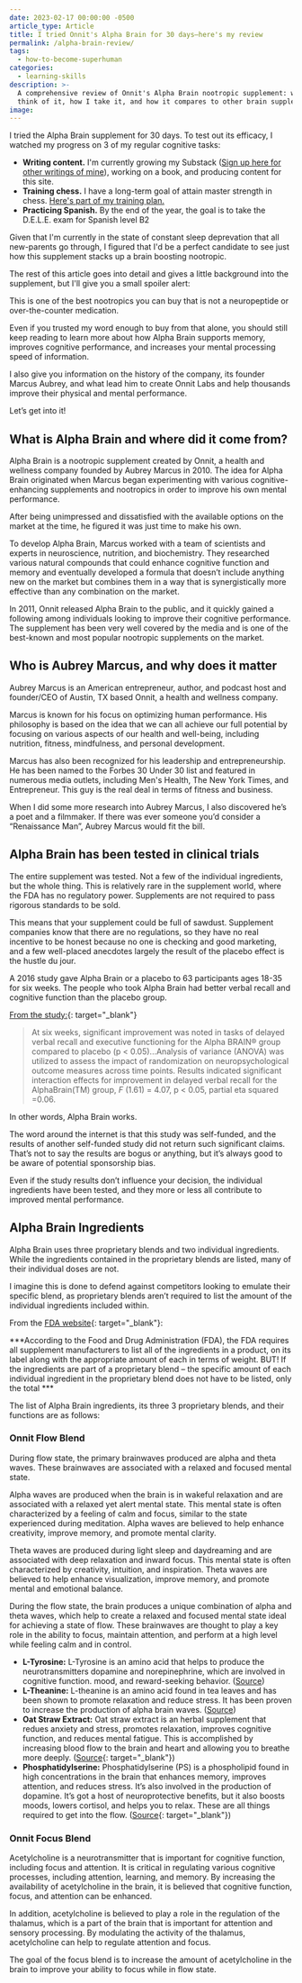 ```yaml
---
date: 2023-02-17 00:00:00 -0500
article_type: Article
title: I tried Onnit's Alpha Brain for 30 days—here's my review
permalink: /alpha-brain-review/
tags:
  - how-to-become-superhuman
categories:
  - learning-skills
description: >-
  A comprehensive review of Onnit's Alpha Brain nootropic supplement: what I
  think of it, how I take it, and how it compares to other brain supplements.
image:
---
```

I tried the Alpha Brain supplement for 30 days. To test out its efficacy, I watched my progress on 3 of my regular cognitive tasks:

* **Writing content.** I'm currently growing my Substack ([Sign up here for other writings of mine](https://edlatimore.substack.com/)), working on a book, and producing content for this site.
* **Training chess.** I have a long-term goal of attain master strength in chess. [Here's part of my training plan.](/chess-improvement-plan/)
* **Practicing Spanish.** By the end of the year, the goal is to take the D.E.L.E. exam for Spanish level B2

Given that I'm currently in the state of constant sleep deprevation that all new-parents go through, I figured that I'd be a perfect candidate to see just how this supplement stacks up a brain boosting nootropic.

The rest of this article goes into detail and gives a little background into the supplement, but I'll give you a small spoiler alert:&nbsp;

This is one of the best nootropics you can buy that is not a neuropeptide or over-the-counter medication.

Even if you trusted my word enough to buy from that alone, you should still keep reading to learn more about how Alpha Brain supports memory, improves cognitive performance, and increases your mental processing speed of information.

I also give you information on the history of the company, its founder Marcus Aubrey, and what lead him to create Onnit Labs and help thousands improve their physical and mental performance.

Let’s get into it!

## What is Alpha Brain and where did it come from?

Alpha Brain is a nootropic supplement created by Onnit, a health and wellness company founded by Aubrey Marcus in 2010. The idea for Alpha Brain originated when Marcus began experimenting with various cognitive-enhancing supplements and nootropics in order to improve his own mental performance.

After being unimpressed and dissatisfied with the available options on the market at the time, he figured it was just time to make his own.

To develop Alpha Brain, Marcus worked with a team of scientists and experts in neuroscience, nutrition, and biochemistry. They researched various natural compounds that could enhance cognitive function and memory and eventually developed a formula that doesn’t include anything new on the market but combines them in a way that is synergistically more effective than any combination on the market.

In 2011, Onnit released Alpha Brain to the public, and it quickly gained a following among individuals looking to improve their cognitive performance. The supplement has been very well covered by the media and is one of the best-known and most popular nootropic supplements on the market.

## Who is Aubrey Marcus, and why does it matter

Aubrey Marcus is an American entrepreneur, author, and podcast host and founder/CEO of Austin, TX based Onnit, a health and wellness company.

Marcus is known for his focus on optimizing human performance. His philosophy is based on the idea that we can all achieve our full potential by focusing on various aspects of our health and well-being, including nutrition, fitness, mindfulness, and personal development.

Marcus has also been recognized for his leadership and entrepreneurship. He has been named to the Forbes 30 Under 30 list and featured in numerous media outlets, including Men's Health, The New York Times, and Entrepreneur. This guy is the real deal in terms of fitness and business.

When I did some more research into Aubrey Marcus, I also discovered he’s a poet and a filmmaker. If there was ever someone you’d consider a “Renaissance Man”, Aubrey Marcus would fit the bill.

## Alpha Brain has been tested in clinical trials

The entire supplement was tested. Not a few of the individual ingredients, but the whole thing. This is relatively rare in the supplement world, where the FDA has no regulatory power. Supplements are not required to pass rigorous standards to be sold.

This means that your supplement could be full of sawdust. Supplement companies know that there are no regulations, so they have no real incentive to be honest because no one is checking and good marketing, and a few well-placed anecdotes largely the result of the placebo effect is the hustle du jour.

A 2016 study gave Alpha Brain or a placebo to 63 participants ages 18-35 for six weeks. The people who took Alpha Brain had better verbal recall and cognitive function than the placebo group.

[From the study:](https://www.ncbi.nlm.nih.gov/pmc/articles/PMC4595564/){: target="_blank"}

> At six weeks, significant improvement was noted in tasks of delayed verbal recall and executive functioning for the Alpha BRAIN® group compared to placebo (p &lt; 0.05)...Analysis of variance (ANOVA) was utilized to assess the impact of randomization on neuropsychological outcome measures across time points. Results indicated significant interaction effects for improvement in delayed verbal recall for the AlphaBrain(TM) group, *F* (1.61) = 4.07, p &lt; 0.05, partial eta squared =0.06.

In other words, Alpha Brain works.

The word around the internet is that this study was self-funded, and the results of another self-funded study did not return such significant claims. That’s not to say the results are bogus or anything, but it’s always good to be aware of potential sponsorship bias.

Even if the study results don’t influence your decision, the individual ingredients have been tested, and they more or less all contribute to improved mental performance.

## **Alpha Brain Ingredients**

Alpha Brain uses three proprietary blends and two individual ingredients. While the ingredients contained in the proprietary blends are listed, many of their individual doses are not.

I imagine this is done to defend against competitors looking to emulate their specific blend, as proprietary blends aren’t required to list the amount of the individual ingredients included within.

From the [FDA website](https://www.fda.gov/food/dietary-supplements-guidance-documents-regulatory-information/dietary-supplement-labeling-guide-chapter-iv-nutrition-labeling#4-3){: target="_blank"}\:

***According to the Food and Drug Administration (FDA), the FDA requires all supplement manufacturers to list all of the ingredients in a product, on its label along with the appropriate amount of each in terms of weight. BUT! If the ingredients are part of a proprietary blend – the specific amount of each individual ingredient in the proprietary blend does not have to be listed, only the total ***

The list of Alpha Brain ingredients, its three 3 proprietary blends, and their functions are as follows:

### Onnit Flow Blend

During flow state, the primary brainwaves produced are alpha and theta waves. These brainwaves are associated with a relaxed and focused mental state.

Alpha waves are produced when the brain is in wakeful relaxation and are associated with a relaxed yet alert mental state. This mental state is often characterized by a feeling of calm and focus, similar to the state experienced during meditation. Alpha waves are believed to help enhance creativity, improve memory, and promote mental clarity.

Theta waves are produced during light sleep and daydreaming and are associated with deep relaxation and inward focus. This mental state is often characterized by creativity, intuition, and inspiration. Theta waves are believed to help enhance visualization, improve memory, and promote mental and emotional balance.

During the flow state, the brain produces a unique combination of alpha and theta waves, which help to create a relaxed and focused mental state ideal for achieving a state of flow. These brainwaves are thought to play a key role in the ability to focus, maintain attention, and perform at a high level while feeling calm and in control.

* **L-Tyrosine:** L-Tyrosine is an amino acid that helps to produce the neurotransmitters dopamine and norepinephrine, which are involved in cognitive function. mood, and reward-seeking behavior. ([Source](https://pubmed.ncbi.nlm.nih.gov/10230711/))
* **L-Theanine:** L-theanine is an amino acid found in tea leaves and has been shown to promote relaxation and reduce stress. It has been proven to increase the production of alpha brain waves. ([Source](https://pubmed.ncbi.nlm.nih.gov/18296328/))
* **Oat Straw Extract:** Oat straw extract is an herbal supplement that redues anxiety and stress, promotes relaxation, improves cognitive function, and reduces mental fatigue. This is accomplished by increasing blood flow to the brain and heart and allowing you to breathe more deeply. ([Source](https://pubmed.ncbi.nlm.nih.gov/23221935/){: target="_blank"})
* **Phosphatidylserine:** Phosphatidylserine (PS) is a phospholipid found in high concentrations in the brain that enhances memory, improves attention, and reduces stress. It’s also involved in the production of dopamine. It’s got a host of neuroprotective benefits, but it also boosts moods, lowers cortisol, and helps you to relax. These are all things required to get into the flow. ([Source](https://lipidworld.biomedcentral.com/articles/10.1186/1476-511X-13-121){: target="_blank"})

### Onnit Focus Blend

Acetylcholine is a neurotransmitter that is important for cognitive function, including focus and attention. It is critical in regulating various cognitive processes, including attention, learning, and memory. By increasing the availability of acetylcholine in the brain, it is believed that cognitive function, focus, and attention can be enhanced.

In addition, acetylcholine is believed to play a role in the regulation of the thalamus, which is a part of the brain that is important for attention and sensory processing. By modulating the activity of the thalamus, acetylcholine can help to regulate attention and focus.

The goal of the focus blend is to increase the amount of acetylcholine in the brain to improve your ability to focus while in flow state.